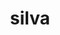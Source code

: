 ---
title: silva
meaning: woods, forest
ch: 5
pos: noun
stem: silv
genend: ae
genhyph: -ae
abbgender: f.
abbgender2: fem.
gender: feminine
declension: first
---